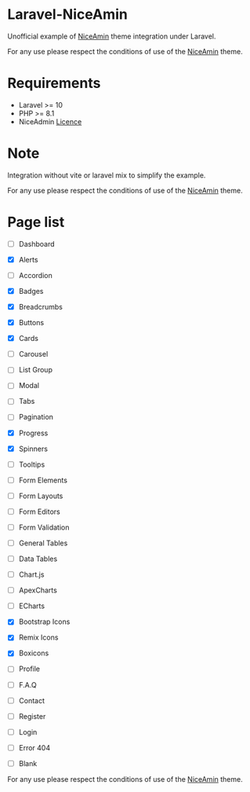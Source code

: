 # Laravel-NiceAmin

Unofficial example of [NiceAmin](https://bootstrapmade.com/nice-admin-bootstrap-admin-html-template/) theme integration under Laravel.

For any use please respect the conditions of use of the [NiceAmin](https://bootstrapmade.com/nice-admin-bootstrap-admin-html-template/) theme.

# Requirements

- Laravel >= 10
- PHP >= 8.1
- NiceAdmin [Licence](https://bootstrapmade.com/nice-admin-bootstrap-admin-html-template/)

# Note

Integration without vite or laravel mix to simplify the example.

For any use please respect the conditions of use of the [NiceAmin](https://bootstrapmade.com/nice-admin-bootstrap-admin-html-template/) theme.

# Page list

- [ ] Dashboard
- [x] Alerts
- [ ] Accordion
- [x] Badges
- [x] Breadcrumbs
- [x] Buttons
- [x] Cards
- [ ] Carousel
- [ ] List Group
- [ ] Modal
- [ ] Tabs
- [ ] Pagination
- [x] Progress
- [x] Spinners
- [ ] Tooltips
- [ ] Form Elements
- [ ] Form Layouts
- [ ] Form Editors
- [ ] Form Validation
- [ ] General Tables
- [ ] Data Tables
- [ ] Chart.js
- [ ] ApexCharts
- [ ] ECharts
- [x] Bootstrap Icons
- [x] Remix Icons
- [x] Boxicons
- [ ] Profile
- [ ] F.A.Q
- [ ] Contact
- [ ] Register
- [ ] Login
- [ ] Error 404
- [ ] Blank


For any use please respect the conditions of use of the [NiceAmin](https://bootstrapmade.com/nice-admin-bootstrap-admin-html-template/) theme.

